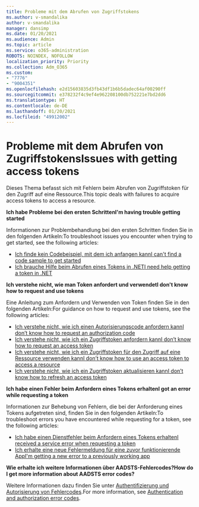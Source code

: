 ```yaml
---
title: Probleme mit dem Abrufen von Zugriffstokens
ms.author: v-smandalika
author: v-smandalika
manager: dansimp
ms.date: 01/20/2021
ms.audience: Admin
ms.topic: article
ms.service: o365-administration
ROBOTS: NOINDEX, NOFOLLOW
localization_priority: Priority
ms.collection: Adm_O365
ms.custom:
- "7776"
- "9004351"
ms.openlocfilehash: e2d15603835d3fb43df1b6b5dadec64af00290ff
ms.sourcegitcommit: e378232f4c9ef4e962208100db752221e7bd2dd6
ms.translationtype: HT
ms.contentlocale: de-DE
ms.lasthandoff: 01/20/2021
ms.locfileid: "49912002"
---
```

# <a name="issues-with-getting-access-tokens"></a><span data-ttu-id="01306-102">Probleme mit dem Abrufen von Zugriffstokens</span><span class="sxs-lookup"><span data-stu-id="01306-102">Issues with getting access tokens</span></span>

<span data-ttu-id="01306-103">Dieses Thema befasst sich mit Fehlern beim Abrufen von Zugriffstoken für den Zugriff auf eine Ressource.</span><span class="sxs-lookup"><span data-stu-id="01306-103">This topic deals with failures to acquire access tokens to access a resource.</span></span>

<span data-ttu-id="01306-104">**Ich habe Probleme bei den ersten Schritten**</span><span class="sxs-lookup"><span data-stu-id="01306-104">**I'm having trouble getting started**</span></span>

<span data-ttu-id="01306-105">Informationen zur Problembehandlung bei den ersten Schritten finden Sie in den folgenden Artikeln:</span><span class="sxs-lookup"><span data-stu-id="01306-105">To troubleshoot issues you encounter when trying to get started, see the following articles:</span></span>

- [<span data-ttu-id="01306-106">Ich finde kein Codebeispiel, mit dem ich anfangen kann</span><span class="sxs-lookup"><span data-stu-id="01306-106">I can't find a code sample to get started</span></span>](https://docs.microsoft.com/azure/active-directory/develop/sample-v2-code) 
- [<span data-ttu-id="01306-107">Ich brauche Hilfe beim Abrufen eines Tokens in .NET</span><span class="sxs-lookup"><span data-stu-id="01306-107">I need help getting a token in .NET</span></span>](https://docs.microsoft.com/azure/active-directory/develop/authentication-flows-app-scenarios)

<span data-ttu-id="01306-108">**Ich verstehe nicht, wie man Token anfordert und verwendet**</span><span class="sxs-lookup"><span data-stu-id="01306-108">**I don't know how to request and use tokens**</span></span>

<span data-ttu-id="01306-109">Eine Anleitung zum Anfordern und Verwenden von Token finden Sie in den folgenden Artikeln:</span><span class="sxs-lookup"><span data-stu-id="01306-109">For guidance on how to request and use tokens, see the following articles:</span></span>

- [<span data-ttu-id="01306-110">Ich verstehe nicht, wie ich einen Autorisierungscode anfordern kann</span><span class="sxs-lookup"><span data-stu-id="01306-110">I don’t know how to request an authorization code</span></span>](https://docs.microsoft.com/azure/active-directory/develop/v2-oauth2-auth-code-flow#request-an-authorization-code) 
- [<span data-ttu-id="01306-111">Ich verstehe nicht, wie ich ein Zugriffstoken anfordern kann</span><span class="sxs-lookup"><span data-stu-id="01306-111">I don’t know how to request an access token</span></span>](https://docs.microsoft.com/azure/active-directory/develop/v2-oauth2-auth-code-flow#use-the-authorization-code-to-request-an-access-token) 
- [<span data-ttu-id="01306-112">Ich verstehe nicht, wie ich ein Zugriffstoken für den Zugriff auf eine Ressource verwenden kann</span><span class="sxs-lookup"><span data-stu-id="01306-112">I don’t know how to use an access token to access a resource</span></span>](https://docs.microsoft.com/azure/active-directory/develop/v2-oauth2-auth-code-flow#use-the-access-token-to-access-the-resource) 
- [<span data-ttu-id="01306-113">Ich verstehe nicht, wie ich ein Zugriffstoken aktualisieren kann</span><span class="sxs-lookup"><span data-stu-id="01306-113">I don’t know how to refresh an access token</span></span>](https://docs.microsoft.com/azure/active-directory/develop/v2-oauth2-auth-code-flow#refreshing-the-access-tokens)

<span data-ttu-id="01306-114">**Ich habe einen Fehler beim Anfordern eines Tokens erhalten**</span><span class="sxs-lookup"><span data-stu-id="01306-114">**I got an error while requesting a token**</span></span>

<span data-ttu-id="01306-115">Informationen zur Behebung von Fehlern, die bei der Anforderung eines Tokens aufgetreten sind, finden Sie in den folgenden Artikeln:</span><span class="sxs-lookup"><span data-stu-id="01306-115">To troubleshoot errors you have encountered while requesting for a token, see the following articles:</span></span>

- [<span data-ttu-id="01306-116">Ich habe einen Dienstfehler beim Anfordern eines Tokens erhalten</span><span class="sxs-lookup"><span data-stu-id="01306-116">I received a service error when requesting a token</span></span>](https://docs.microsoft.com/azure/active-directory/develop/reference-aadsts-error-codes) 
- [<span data-ttu-id="01306-117">Ich erhalte eine neue Fehlermeldung für eine zuvor funktionierende App</span><span class="sxs-lookup"><span data-stu-id="01306-117">I'm getting a new error to a previously working app</span></span>](https://docs.microsoft.com/azure/active-directory/develop/reference-breaking-changes)

<span data-ttu-id="01306-118">**Wie erhalte ich weitere Informationen über AADSTS-Fehlercodes?**</span><span class="sxs-lookup"><span data-stu-id="01306-118">**How do I get more information about AADSTS error codes?**</span></span>

<span data-ttu-id="01306-119">Weitere Informationen dazu finden Sie unter [Authentifizierung und Autorisierung von Fehlercodes](https://docs.microsoft.com/azure/active-directory/develop/reference-aadsts-error-codes).</span><span class="sxs-lookup"><span data-stu-id="01306-119">For more information, see [Authentication and authorization error codes](https://docs.microsoft.com/azure/active-directory/develop/reference-aadsts-error-codes).</span></span>





